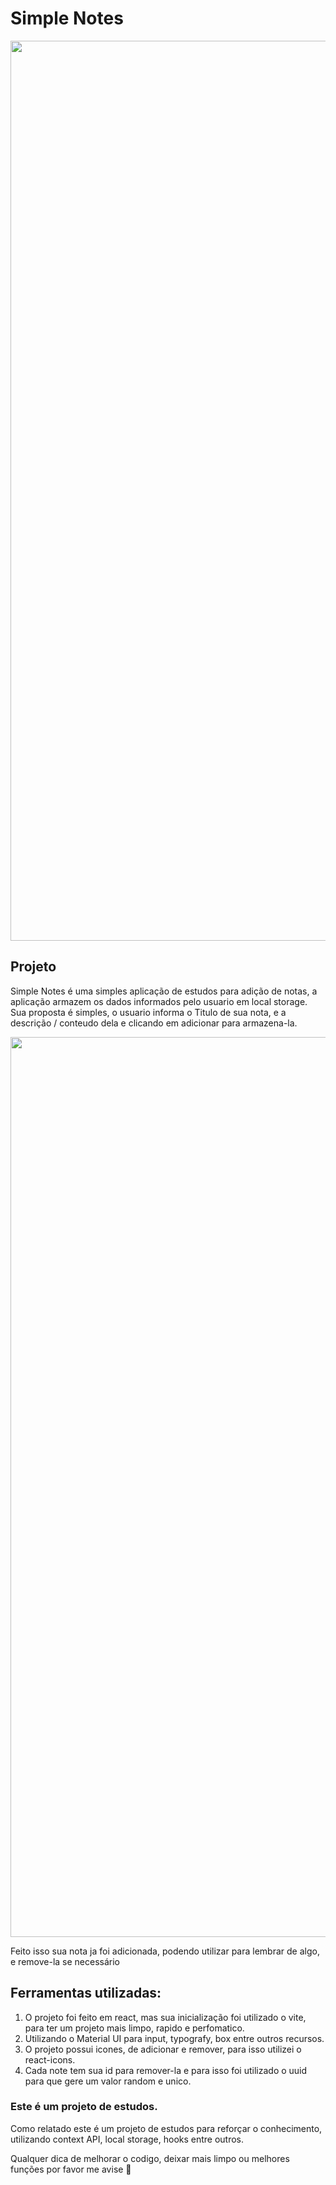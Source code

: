 # Simple Notes
<div align="center">
<img width="1440" alt="Captura de Tela 2022-04-15 às 14 00 45" src="https://user-images.githubusercontent.com/99269515/163599198-a701468f-0b2a-4811-90e8-c4475c6c58a3.png">
</div>

## Projeto
Simple Notes é uma simples aplicação de estudos para adição de notas, a aplicação armazem os dados informados pelo usuario em local storage. 
Sua proposta é simples, o usuario informa o Titulo de sua nota, e a descrição / conteudo dela e clicando em adicionar para armazena-la.
<div align="center">
<img width="1440" alt="Captura de Tela 2022-04-15 às 13 55 15" src="https://user-images.githubusercontent.com/99269515/163598915-f0fc7580-cdc4-426a-b73a-99d0de5487fe.png">
</div>

Feito isso sua nota ja foi adicionada, podendo utilizar para lembrar de algo, e remove-la se necessário

## Ferramentas utilizadas:
1. O projeto foi feito em react, mas sua inicialização foi utilizado o vite, para ter um projeto mais limpo, rapido e perfomatico.
2. Utilizando o Material UI para input, typografy, box entre outros recursos.
3. O projeto possui icones, de adicionar e remover, para isso utilizei o react-icons.
4. Cada note tem sua id para remover-la e para isso foi utilizado o uuid para que gere um valor random e unico.

### Este é um projeto de estudos.
Como relatado este é um projeto de estudos para reforçar o conhecimento, utilizando context API, local storage, hooks entre outros. 

Qualquer dica de melhorar o codigo, deixar mais limpo ou melhores funções por favor me avise 🖖
